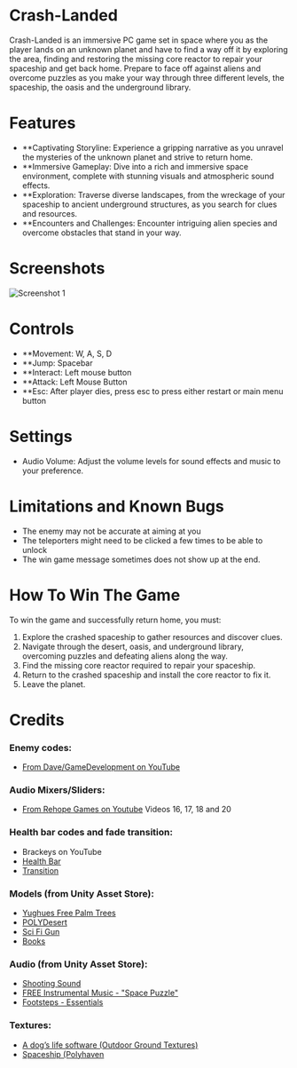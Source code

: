 # Crash-Landed
Crash-Landed is an immersive PC game set in space where you as the player lands on an unknown planet and have to find a way off it by exploring the area, finding and restoring the missing core reactor to repair your spaceship and get back home. Prepare to face off against aliens and overcome puzzles as you make your way through three different levels, the spaceship, the oasis and the underground library.
# Features
- **Captivating Storyline: Experience a gripping narrative as you unravel the mysteries of the unknown planet and strive to return home.
- **Immersive Gameplay: Dive into a rich and immersive space environment, complete with stunning visuals and atmospheric sound effects.
- **Exploration: Traverse diverse landscapes, from the wreckage of your spaceship to ancient underground structures, as you search for clues and resources.
- **Encounters and Challenges: Encounter intriguing alien species and overcome obstacles that stand in your way.
# Screenshots
![Screenshot 1](![Level1](https://github.com/Chloeliyi/I3E_STLD_ASG2/assets/116060942/94b7f53c-e912-4856-a37e-c89e663ed5cd)
)
# Controls
- **Movement: W, A, S, D
- **Jump: Spacebar
- **Interact: Left mouse button
- **Attack: Left Mouse Button
- **Esc: After player dies, press esc to press either restart or main menu button
# Settings
- Audio Volume: Adjust the volume levels for sound effects and music to your preference.
# Limitations and Known Bugs
- The enemy may not be accurate at aiming at you
- The teleporters might need to be clicked a few times to be able to unlock
- The win game message sometimes does not show up at the end.
# How To Win The Game
To win the game and successfully return home, you must:
1. Explore the crashed spaceship to gather resources and discover clues.
2. Navigate through the desert, oasis, and underground library, overcoming puzzles and defeating aliens along the way.
3. Find the missing core reactor required to repair your spaceship.
4. Return to the crashed spaceship and install the core reactor to fix it.
5. Leave the planet.

# Credits
### Enemy codes:
- [From Dave/GameDevelopment on YouTube](https://youtu.be/UjkSFoLxesw)
### Audio Mixers/Sliders:
- [From Rehope Games on Youtube](https://www.youtube.com/playlist?list=PLf6aEENFZ4Fv0ifncKE3T05qrI450U_aD) Videos 16, 17, 18 and 20
### Health bar codes and fade transition: 
- Brackeys on YouTube
 - [Health Bar](https://www.youtube.com/watch?v=BLfNP4Sc_iA)
 - [Transition](https://youtu.be/CE9VOZivb3I)
### Models (from Unity Asset Store):
- [Yughues Free Palm Trees](https://assetstore.unity.com/packages/3d/vegetation/trees/yughues-free-palm-trees-13540)
- [POLYDesert](https://assetstore.unity.com/packages/3d/environments/landscapes/polydesert-107196)
- [Sci Fi Gun](https://assetstore.unity.com/packages/3d/props/guns/sci-fi-gun-162872)
- [Books](https://assetstore.unity.com/packages/3d/props/interior/books-3356)
### Audio (from Unity Asset Store):
- [Shooting Sound](https://assetstore.unity.com/packages/audio/sound-fx/shooting-sound-177096)
- [FREE Instrumental Music - "Space Puzzle"](https://assetstore.unity.com/packages/audio/music/free-instrumental-music-space-puzzle-2535260)
- [Footsteps - Essentials](https://assetstore.unity.com/packages/audio/sound-fx/foley/footsteps-essentials-189879)
### Textures:
- [A dog’s life software (Outdoor Ground Textures)](https://assetstore.unity.com/packages/2d/textures-materials/floors/outdoor-ground-textures-12555)
- [Spaceship (Polyhaven](https://polyhaven.com/textures)
